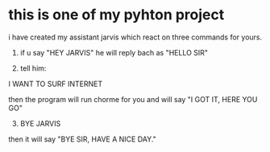# this is one of my pyhton project 

i have created my assistant jarvis which react on three commands for yours.
1. if u say "HEY JARVIS"
   he will reply bach as "HELLO SIR"

2. tell him:

 I WANT TO SURF INTERNET

then the program will  run chorme for you and will say "I GOT IT, HERE YOU GO"

3. BYE JARVIS

then it will say "BYE SIR, HAVE A NICE DAY."

